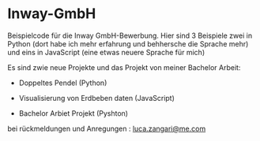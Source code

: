 # Inway-GmbH
Beispielcode für die Inway GmbH-Bewerbung. Hier sind 3 Beispiele zwei in Python (dort habe ich mehr erfahrung und behhersche die Sprache mehr) und eins in JavaScript (eine etwas neuere Sprache für mich)

Es sind zwie neue Projekte und das Projekt von meiner Bachelor Arbeit:

+ Doppeltes Pendel (Python)

+ Visualisierung von Erdbeben daten (JavaScript)

+ Bachelor Arbiet Projekt (Pyshton)


bei rückmeldungen und Anregungen : luca.zangari@me.com
